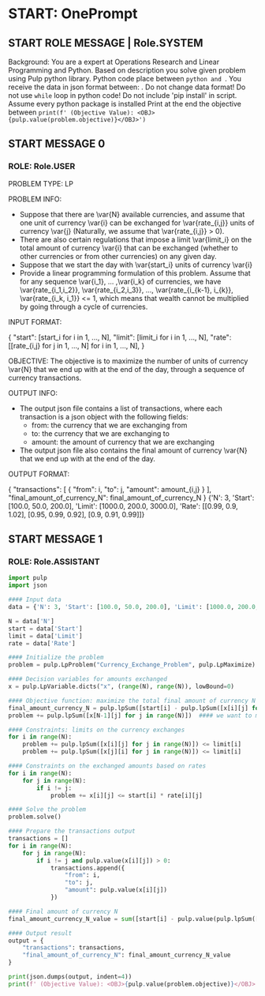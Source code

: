 # START: OnePrompt 
## START ROLE MESSAGE | Role.SYSTEM 
Background: You are a expert at Operations Research and Linear Programming and Python. Based on description you solve given problem using Pulp python library. Python code place between ```python and ```. You receive the data in json format between: <DATA></DATA>. Do not change data format! Do not use `while` loop in python code! Do not include 'pip install' in script. Assume every python package is installed Print at the end the objective between <OBJ></OBJ> `print(f' (Objective Value): <OBJ>{pulp.value(problem.objective)}</OBJ>')`  
## START MESSAGE 0 
### ROLE: Role.USER
<DESCRIPTION>
PROBLEM TYPE: LP

PROBLEM INFO: 

- Suppose that there are \var{N} available currencies, and assume that one unit of currency \var{i} can be exchanged for \var{rate_{i,j}} units of currency \var{j} (Naturally, we assume that \var{rate_{i,j}} > 0).
- There are also certain regulations that impose a limit \var{limit_i} on the total amount of currency \var{i} that can be exchanged (whether to other currencies or from other currencies) on any given day.
- Suppose that we start the day with \var{start_i} units of currency \var{i}
- Provide a linear programming formulation of this problem. Assume that for any sequence \var{i_1}, … ,\var{i_k} of currencies, we have \var{rate_{i_1,i_2}}, \var{rate_{i_2,i_3}}, ..., \var{rate_{i_{k-1}, i_{k}}, \var{rate_{i_k, i_1}} <= 1, which means that wealth cannot be multiplied by going through a cycle of currencies.

INPUT FORMAT: 

{
    "start": [start_i for i in 1, ..., N],
    "limit": [limit_i for i in 1, ..., N],
    "rate": [[rate_{i,j} for j in 1, ..., N] for i in 1, ..., N],
}

OBJECTIVE: The objective is to maximize the number of units of currency \var{N} that we end up with at the end of the day, through a sequence of currency transactions.

OUTPUT INFO: 

- The output json file contains a list of transactions, where each transaction is a json object with the following fields:
    - from: the currency that we are exchanging from
    - to: the currency that we are exchanging to
    - amount: the amount of currency that we are exchanging
- The output json file also contains the final amount of currency \var{N} that we end up with at the end of the day.

OUTPUT FORMAT: 

{
    "transactions": [
        {
            "from": i,
            "to": j,
            "amount": amount_{i,j}
        }
    ],
    "final_amount_of_currency_N": final_amount_of_currency_N
}
</DESCRIPTION>
<DATA>
{'N': 3, 'Start': [100.0, 50.0, 200.0], 'Limit': [1000.0, 200.0, 3000.0], 'Rate': [[0.99, 0.9, 1.02], [0.95, 0.99, 0.92], [0.9, 0.91, 0.99]]}</DATA>


## START MESSAGE 1 
### ROLE: Role.ASSISTANT
```python
import pulp
import json

#### Input data
data = {'N': 3, 'Start': [100.0, 50.0, 200.0], 'Limit': [1000.0, 200.0, 3000.0], 'Rate': [[0.99, 0.9, 1.02], [0.95, 0.99, 0.92], [0.9, 0.91, 0.99]]}

N = data['N']
start = data['Start']
limit = data['Limit']
rate = data['Rate']

#### Initialize the problem
problem = pulp.LpProblem("Currency_Exchange_Problem", pulp.LpMaximize)

#### Decision variables for amounts exchanged
x = pulp.LpVariable.dicts("x", (range(N), range(N)), lowBound=0)

#### Objective function: maximize the total final amount of currency N
final_amount_currency_N = pulp.lpSum([start[i] - pulp.lpSum([x[i][j] for j in range(N)]) + pulp.lpSum([x[j][i] for j in range(N)]) for i in range(N)]) + x[N-1][N-1]
problem += pulp.lpSum([x[N-1][j] for j in range(N)])  #### we want to maximize currency N at final

#### Constraints: limits on the currency exchanges
for i in range(N):
    problem += pulp.lpSum([x[i][j] for j in range(N)]) <= limit[i]
    problem += pulp.lpSum([x[j][i] for j in range(N)]) <= limit[i]

#### Constraints on the exchanged amounts based on rates
for i in range(N):
    for j in range(N):
        if i != j:
            problem += x[i][j] <= start[i] * rate[i][j]

#### Solve the problem
problem.solve()

#### Prepare the transactions output
transactions = []
for i in range(N):
    for j in range(N):
        if i != j and pulp.value(x[i][j]) > 0:
            transactions.append({
                "from": i,
                "to": j,
                "amount": pulp.value(x[i][j])
            })

#### Final amount of currency N
final_amount_currency_N_value = sum([start[i] - pulp.value(pulp.lpSum([x[i][j] for j in range(N)])) + pulp.value(pulp.lpSum([x[j][i] for j in range(N)])) for i in range(N)]) + pulp.value(x[N-1][N-1])

#### Output result
output = {
    "transactions": transactions,
    "final_amount_of_currency_N": final_amount_currency_N_value
}

print(json.dumps(output, indent=4))
print(f' (Objective Value): <OBJ>{pulp.value(problem.objective)}</OBJ>')
```

